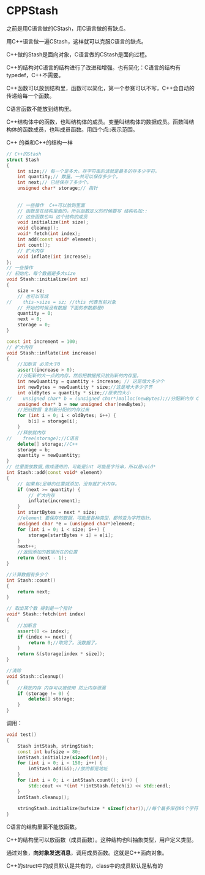 # CPPStash

之前是用C语言做的CStash，用C语言做的有缺点。

用C++语言做一遍CStash，这样就可以克服C语言的缺点。

C++做的Stash是面向对象，C语言做的CStash是面向过程。

C++的结构对C语言的结构进行了改进和增强。也有简化：C语言的结构有typedef，C++不需要。

C++函数可以放到结构里，函数可以简化，第一个参赛可以不写，C++会自动的传递给每一个函数。

C语言函数不能放到结构里。

C++结构体中的函数，也叫结构体的成员。变量叫结构体的数据成员。函数叫结构体的函数成员，也叫成员函数。用四个点::表示范围。

C++ 的类和C++的结构一样

```c++
// C++的Stash
struct Stash
{
    int size;// 每一个是多大。存字符串的话就是最多的存多少字符。
    int quantity;// 数量。一共可以保存多少个。
    int next;// 已经保存了多少个。
    unsigned char* storage;// 指针
    
    
    // 一些操作  C++可以放到里面
    // 函数是在结构里面的，所以函数定义的时候要写 结构名加::
    // 这些函数也叫 这个结构的成员
    void initialize(int size);
    void cleanup();
    void* fetch(int index);
    int add(const void* element);
    int count();
    // 扩大内存
    void inflate(int increase);
};
// 一些操作
// 初始化，每个数据是多大size
void Stash::initialize(int sz)
{
    size = sz;
    // 也可以写成
//    this->size = sz; //this 代表当前对象
    // 开始的时候没有数据 下面的参数都是0
    quantity = 0;
    next = 0;
    storage = 0;
}

const int increment = 100;
// 扩大内存
void Stash::inflate(int increase)
{
    //加断言 必须大于0
    assert(increase > 0);
    //分配新的大一点的内存，然后把数据拷贝放到新的内存里。
    int newQuantity = quantity + increase; // 这是增大多少个
    int newBytes = newQuantity * size;//这是增大多少子节
    int oldBytes = quantity * size;//原来的大小
//    unsigned char* b = (unsigned char*)malloc(newBytes);//分配新内存 C语言的 C++使用new
    unsigned char* b = new unsigned char(newBytes);
    //把旧数据 复制新分配的内存过来
    for (int i = 0; i < oldBytes; i++) {
        b[i] = storage[i];
    }
    //释放就内存
//    free(storage);//C语言
    delete[] storage;//C++
    storage = b;
    quantity = newQuantity;
}
// 往里面放数据,做成通用的，可能是int 可能是字符串，所以是void*
int Stash::add(const void* element)
{
    // 如果有c足够的位置就添加，没有就扩大内存。
    if (next >= quantity) {
        // 扩大内存
        inflate(increment);
    }
    int startBytes = next * size;
    //element 要保存的数据，可能是各种类型，都转变为字符指针。
    unsigned char *e = (unsigned char*)element;
    for (int i = 0; i < size; i++) {
        storage[startBytes + i] = e[i];
    }
    next++;
    //返回添加的数据所在的位置
    return (next - 1);
}

//计算数据有多少个
int Stash::count()
{
    return next;
}

// 取出某个数 得到是一个指针
void* Stash::fetch(int index)
{
    //加断言
    assert(0 <= index);
    if (index >= next) {
        return 0;//取完了。没数据了。
    }
    return &(storage[index * size]);
}

//清除
void Stash::cleanup()
{
    //释放内存 内存可以被使用 防止内存泄漏
    if (storage != 0) {
        delete[] storage;
    }
}
```

调用：

```c++
void test()
{
    Stash intStash, stringStash;
    const int bufsize = 80;
    intStash.initialize(sizeof(int));
    for (int i = 0; i < 150; i++) {
        intStash.add(&i);//放的都是地址
    }
    for (int i = 0; i < intStash.count(); i++) {
        std::cout << *(int *)intStash.fetch(i) << std::endl;
    }
    intStash.cleanup();
    
    stringStash.initialize(bufsize * sizeof(char));//每个最多保存80个字符
}
```

C语言的结构里面不能放函数。

C++的结构里可以放函数（成员函数）。这种结构也叫抽象类型，用户定义类型。

通过对象，**向对象发送消息**，调用成员函数。这就是C++面向对象。

C++的struct中的成员默认是共有的，class中的成员默认是私有的